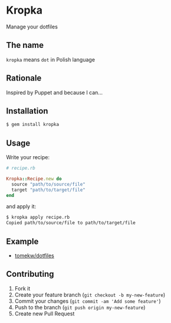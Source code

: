 # Kropka

Manage your dotfiles

## The name

`kropka` means `dot` in Polish language

## Rationale

Inspired by Puppet and because I can...

## Installation

``` bash
$ gem install kropka
```

## Usage

Write your recipe:

``` ruby
# recipe.rb

Kropka::Recipe.new do
  source "path/to/source/file"
  target "path/to/target/file"
end
```

and apply it:

``` bash
$ kropka apply recipe.rb
Copied path/to/source/file to path/to/target/file
```

## Example

* [tomekw/dotfiles](https://github.com/tomekw/dotfiles)

## Contributing

1. Fork it
2. Create your feature branch (`git checkout -b my-new-feature`)
3. Commit your changes (`git commit -am 'Add some feature'`)
4. Push to the branch (`git push origin my-new-feature`)
5. Create new Pull Request
